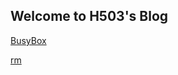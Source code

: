 ## Welcome to H503's Blog
[BusyBox](https://h5mcbox.github.io/blog/linux-busybox)  

[rm](https://h5mcbox.github.io/blog/linux-rm)

